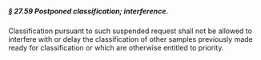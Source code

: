 ##### § 27.59 Postponed classification; interference. #####

Classification pursuant to such suspended request shall not be allowed to interfere with or delay the classification of other samples previously made ready for classification or which are otherwise entitled to priority.